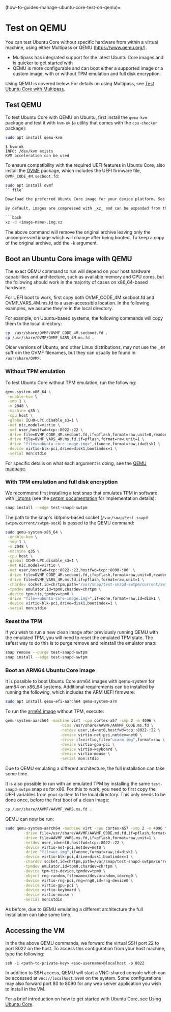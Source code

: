 (how-to-guides-manage-ubuntu-core-test-on-qemu)=
# Test on QEMU

You can test Ubuntu Core without specific hardware from within a virtual machine, using either Multipass or QEMU (https://www.qemu.org/).

- Multipass has integrated support for the latest Ubuntu Core images and is quicker to get started with
- QEMU is more configurable and can boot either a supported image or a custom image, with or without TPM emulation and full disk encryption.

Using QEMU is covered below. For details on using Multipass, see [Test Ubuntu Core with Multipass](/tutorials/try-pre-built-images/install-on-a-vm).

## Test QEMU

To test Ubuntu Core with QEMU on Ubuntu, first install the `qemu-kvm` package and test it with `kvm-ok` (a utility that comes with the `cpu-checker` package):

```bash
sudo apt install qemu-kvm
```
```
$ kvm-ok
INFO: /dev/kvm exists
KVM acceleration can be used
```
To ensure compatibility with the required UEFI features in Ubuntu Core, also install the [OVMF](https://wiki.ubuntu.com/UEFI/OVMF) package, which includes the UEFI firmware file, `OVMF_CODE_4M.secboot.fd`: 

```bash
sudo apt install ovmf
`` file`

Download the preferred Ubuntu Core image for your device platform. See [Supported platforms](https://discourse.ubuntu.com/t/supported-platforms/24399) for links to images.

By default, images are compressed with _xz_ and can be expanded from the Linux command line with the following command:

```bash
xz -d <image-name>.img.xz
```

The above command will remove the original archive leaving only the uncompressed image which will change after being booted. To keep a copy of the original archive, add the `-k` argument.

## Boot an Ubuntu Core image with QEMU

The exact QEMU command to run will depend on your host hardware capabilities and architecture, such as available memory and CPU cores, but the following should work in the majority of cases on x86_64-based hardware.

For UEFI boot to work, first copy both OVMF_CODE_4M.secboot.fd and OVMF_VARS_4M.ms.fd to a user-accessible location. In the following examples, we assume they're in the local directory.

For example, on Ubuntu-based systems, the following commands will copy them to the local directory:

```bash
cp  /usr/share/OVMF/OVMF_CODE_4M.secboot.fd .
cp /usr/share/OVMF/OVMF_VARS_4M.ms.fd .
```

Older versions of Ubuntu, and other Linux distributions, may not use the `_4M` suffix in the OVMF filenames, but they can usually be found in `/usr/share/OVMF`.

### Without TPM emulation

To test Ubuntu Core without TPM emulation, run the following:

```bash
qemu-system-x86_64 \
 -enable-kvm \
 -smp 1 \
 -m 2048 \
 -machine q35 \
 -cpu host \
 -global ICH9-LPC.disable_s3=1 \
 -net nic,model=virtio \
 -net user,hostfwd=tcp::8022-:22 \
 -drive file=OVMF_CODE_4M.secboot.fd,if=pflash,format=raw,unit=0,readonly=on \
 -drive file=OVMF_VARS_4M.ms.fd,if=pflash,format=raw,unit=1 \
 -drive "file=<ubuntu-core-image.img>",if=none,format=raw,id=disk1 \
 -device virtio-blk-pci,drive=disk1,bootindex=1 \
 -serial mon:stdio
```

For specific details on what each argument is doing, see the [QEMU manpage](https://www.qemu.org/docs/master/system/qemu-manpage.html).

### With TPM emulation and full disk encryption

We recommend first installing a test snap that emulates TPM in software with [libtpms](https://github.com/stefanberger/libtpms) (see the [swtpm documentation](https://github.com/stefanberger/swtpm/wiki) for implementation details):

```bash
snap install --edge test-snapd-swtpm
```

The path to the snap's libtpms-based socket (`/var/snap/test-snapd-swtpm/current/swtpm-sock`) is passed to the QEMU command:

```bash
sudo qemu-system-x86_64 \
 -enable-kvm \
 -smp 1 \
 -m 2048 \
 -machine q35 \
 -cpu host \
 -global ICH9-LPC.disable_s3=1 \
 -net nic,model=virtio \
 -net user,hostfwd=tcp::8022-:22,hostfwd=tcp::8090-:80  \
 -drive file=OVMF_CODE_4M.secboot.fd,if=pflash,format=raw,unit=0,readonly=on \
 -drive file=OVMF_VARS_4M.ms.fd,if=pflash,format=raw,unit=1 \
 -chardev socket,id=chrtpm,path="/var/snap/test-snapd-swtpm/current/swtpm-sock" \
 -tpmdev emulator,id=tpm0,chardev=chrtpm \
 -device tpm-tis,tpmdev=tpm0 \
 -drive "file=<ubuntu-core-image.img>",if=none,format=raw,id=disk1 \
 -device virtio-blk-pci,drive=disk1,bootindex=1 \
 -serial mon:stdio
```

### Reset the TPM

If you wish to run a new clean image after previously running QEMU with the emulated TPM, you will need to reset the emulated TPM state. The safest way to do this is to purge remove and reinstall the emulator snap:

```bash
snap remove --purge test-snapd-swtpm
snap install --edge test-snapd-swtpm
```

### Boot an ARM64 Ubuntu Core image

It is possible to boot Ubuntu Core arm64 images with qemu-system for arm64 on x86_64 systems. Additional requirements can be installed by running the following, which includes the ARM UEFI firmware:

```bash
sudo apt install qemu-efi-aarch64 qemu-system-arm
```

To run the [arm64 image](https://cdimage.ubuntu.com/ubuntu-core/22/stable/current/ubuntu-core-22-arm64.img.xz) without TPM, execute:

```bash
qemu-system-aarch64 -machine virt -cpu cortex-a57 -smp 2 -m 4096 \
                        -bios /usr/share/AAVMF/AAVMF_CODE.ms.fd \
                        -netdev user,id=net0,hostfwd=tcp::8022-:22 \
                        -device virtio-net-pci,netdev=net0 \
                        -drive if=virtio,file="ucarm.img",format=raw \
                        -device virtio-gpu-pci \
                        -device virtio-keyboard \
                        -device virtio-mouse \
                        -serial mon:stdio
```

Due to QEMU emulating a different architecture, the full installation can take some time.

It is also possible to run with an emulated TPM by installing the same `test-snapd-swtpm` snap as for x86. For this to work, you need to first copy the UEFI variables from your system to the local directory. This only needs to be done once, before the first boot of a clean image:

```bash
cp /usr/share/AAVMF/AAVMF_VARS.ms.fd .
```

QEMU can now be run:

```bash
sudo qemu-system-aarch64 -machine virt -cpu cortex-a57 -smp 2 -m 4096 \
        -drive file=/usr/share/AAVMF/AAVMF_CODE.md.fd,if=pflash,format=raw,unit=0,readonly=on \
        -drive file=AAVMF_VARS.ms.fd,if=pflash,format=raw,unit=1 \
        -netdev user,id=net0,hostfwd=tcp::8022-:22 \
        -device virtio-net-pci,netdev=net0 \
        -drive "file=uc.img",if=none,format=raw,id=disk1 \
        -device virtio-blk-pci,drive=disk1,bootindex=1 \
        -chardev socket,id=chrtpm,path=/var/snap/test-snapd-swtpm/current/swtpm-sock \
        -tpmdev emulator,id=tpm0,chardev=chrtpm \
        -device tpm-tis-device,tpmdev=tpm0 \
        -object rng-random,filename=/dev/urandom,id=rng0 \
        -device virtio-rng-pci,rng=rng0,id=rng-device0 \
        -device virtio-gpu-pci \
        -device virtio-keyboard \
        -device virtio-mouse \
        -serial mon:stdio
```

As before, due to QEMU emulating a different architecture the full installation can take some time.

## Accessing the VM

In the the above QEMU commands, we forward the virtual SSH port 22 to port 8022 on the host. To access this configuration from your host machine, type the following:

```
ssh -i <path-to-private-key> <sso-username>@localhost -p 8022
```

In addition to SSH access, QEMU will start a VNC-shared console which can be accessed at `vnc://localhost:5900` on the system. Some configurations may also forward port 80 to 8090 for any web server application you wish to install in the VM.

For a brief introduction on how to get started with Ubuntu Core, see [Using Ubuntu Core](https://discourse.ubuntu.com/t/using-ubuntu-core/24056).

